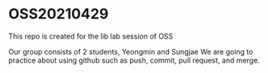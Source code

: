 # OSS20210429
This repo is created for the lib lab session of OSS

Our group consists of 2 students, Yeongmin and Sungjae
We are going to practice about using github such as push, commit, pull request, and merge.
